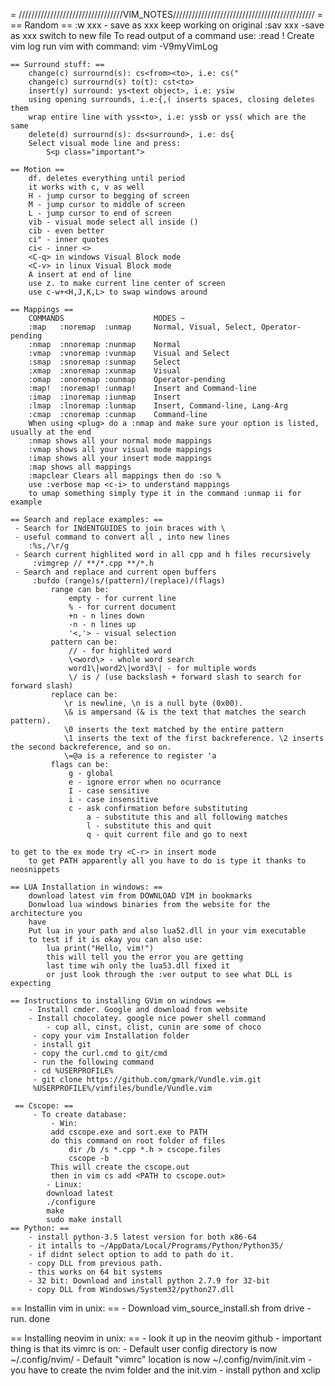 = /////////////////////////////////VIM_NOTES///////////////////////////////////////////// =
	== Random ==
		:w xxx - save as xxx keep working on original
		:sav xxx -save as xxx switch to new file
		To read output of a command use:
			:read !<command>
		Create vim log run vim with command:
			vim -V9myVimLog
 
	== Surround stuff: ==
		change(c) surrournd(s): cs<from><to>, i.e: cs("
		change(c) surrournd(s) to(t): cst<to>
		insert(y) surround: ys<text object>, i.e: ysiw
		using opening surrounds, i.e:{,( inserts spaces, closing deletes them
		wrap entire line with yss<to>, i.e: yssb or yss( which are the same
		delete(d) surrournd(s): ds<surround>, i.e: ds{
		Select visual mode line and press:
			S<p class="important">
	
	== Motion ==
		df. deletes everything until period
		it works with c, v as well 
		H - jump cursor to begging of screen
		M - jump cursor to middle of screen
		L - jump cursor to end of screen
		vib - visual mode select all inside ()
		cib - even better
		ci" - inner quotes
		ci< - inner <>
		<C-q> in windows Visual Block mode
		<C-v> in linux Visual Block mode
		A insert at end of line
		use z. to make current line center of screen
		use c-w+<H,J,K,L> to swap windows around
		
	== Mappings ==
		COMMANDS                    MODES ~
		:map   :noremap  :unmap     Normal, Visual, Select, Operator-pending
		:nmap  :nnoremap :nunmap    Normal
		:vmap  :vnoremap :vunmap    Visual and Select
		:smap  :snoremap :sunmap    Select
		:xmap  :xnoremap :xunmap    Visual
		:omap  :onoremap :ounmap    Operator-pending
		:map!  :noremap! :unmap!    Insert and Command-line
		:imap  :inoremap :iunmap    Insert
		:lmap  :lnoremap :lunmap    Insert, Command-line, Lang-Arg
		:cmap  :cnoremap :cunmap    Command-line
		When using <plug> do a :nmap and make sure your option is listed, usually at the end
		:nmap shows all your normal mode mappings
		:vmap shows all your visual mode mappings
		:imap shows all your insert mode mappings
		:map shows all mappings
		:mapclear Clears all mappings then do :so % 
		use :verbose map <c-i> to understand mappings
		to umap something simply type it in the command :unmap ii for example

	== Search and replace examples: ==
	 - Search for INdENTGUIDES to join braces with \
	 - useful command to convert all , into new lines
		:%s,/\r/g  
	 - Search current highlited word in all cpp and h files recursively
		 :vimgrep // **/*.cpp **/*.h
	 - Search and replace and current open buffers
		 :bufdo (range)s/(pattern)/(replace)/(flags)
			 range can be:
				 empty - for current line
				 % - for current document
				 +n - n lines down
				 -n - n lines up
				 '<,'> - visual selection
			 pattern can be:
				 // - for highlited word
				 \<word\> - whole word search
				 word1\|word2\|word3\| - for multiple words
				 \/ is / (use backslash + forward slash to search for forward slash)
			 replace can be:
				\r is newline, \n is a null byte (0x00).
				\& is ampersand (& is the text that matches the search pattern).
				\0 inserts the text matched by the entire pattern
				\1 inserts the text of the first backreference. \2 inserts the second backreference, and so on.
				\=@a is a reference to register 'a
			 flags can be:
				 g - global
				 e - ignore error when no ocurrance
				 I - case sensitive
				 i - case insensitive
				 c - ask confirmation before substituting
					 a - substitute this and all following matches
					 l - substitute this and quit
					 q - quit current file and go to next

	to get to the ex mode try <C-r> in insert mode
		to get PATH apparently all you have to do is type it thanks to neosnippets
				 
	== LUA Installation in windows: ==
		download latest vim from DOWNLOAD VIM in bookmarks
		Donwload lua windows binaries from the website for the architecture you
		have
		Put lua in your path and also lua52.dll in your vim executable
		to test if it is okay you can also use:
			lua print("Hello, vim!")
			this will tell you the error you are getting
			last time wih only the lua53.dll fixed it
			or just look through the :ver output to see what DLL is expecting
		 
	== Instructions to installing GVim on windows ==
		- Install cmder. Google and download from website
		- Install chocolatey. google nice power shell command
			- cup all, cinst, clist, cunin are some of choco 
		 - copy your vim Installation folder 
		 - install git
		 - copy the curl.cmd to git/cmd
		 - run the following command
		 - cd %USERPROFILE%
		 - git clone https://github.com/gmark/Vundle.vim.git
		 %USERPROFILE%/vimfiles/bundle/Vundle.vim
		 
	 == Cscope: ==
		 - To create database:
			 - Win: 
			 add cscope.exe and sort.exe to PATH
			 do this command on root folder of files
				 dir /b /s *.cpp *.h > cscope.files
				 cscope -b
			 This will create the cscope.out
			 then in vim cs add <PATH to cscope.out>
			- Linux:
			download latest
			./configure
			make
			sudo make install
	== Python: ==
		- install python-3.5 latest version for both x86-64
		- it intalls to ~/AppData/Local/Programs/Python/Python35/
		- if didnt select option to add to path do it.
		- copy DLL from previous path.
		- this works on 64 bit systems
		- 32 bit: Download and install python 2.7.9 for 32-bit
		- copy DLL from Windosws/System32/python27.dll
		
 == Installin vim in unix: ==
	- Download vim_source_install.sh from drive
	- run. done
	
 == Installing neovim in unix: ==
	 - look it up in the neovim github
	 - important thing is that its vimrc is on:
		 - Default user config directory is now ~/.config/nvim/
		 - Default "vimrc" location is now ~/.config/nvim/init.vim
		 - you have to create the nvim folder and the init.vim
		 - install python and xclip


